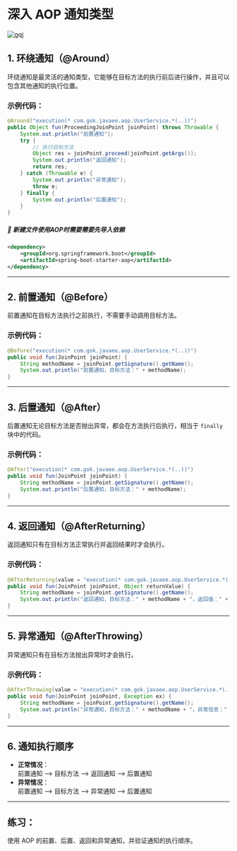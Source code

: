# 深入 AOP 通知类型
![gqj](../Source/attachments/gqj.jpg)
## 1. 环绕通知（@Around）

环绕通知是最灵活的通知类型，它能够在目标方法的执行前后进行操作，并且可以包含其他通知的执行位置。

### 示例代码：

```java
@Around("execution(* com.gok.javaee.aop.UserService.*(..))")
public Object fun(ProceedingJoinPoint joinPoint) throws Throwable {
    System.out.println("前置通知");
    try {
        // 执行目标方法
        Object res = joinPoint.proceed(joinPoint.getArgs());
        System.out.println("返回通知");
        return res;
    } catch (Throwable e) {
        System.out.println("异常通知");
        throw e;
    } finally {
        System.out.println("后置通知");
    }
}
```
##### **💎 新建文件使用AOP时需要需要先导入依赖**
```xml
<dependency>  
    <groupId>org.springframework.boot</groupId>  
    <artifactId>spring-boot-starter-aop</artifactId>  
</dependency>
```
---

## 2. 前置通知（@Before）

前置通知在目标方法执行之前执行，不需要手动调用目标方法。

### 示例代码：

```java
@Before("execution(* com.gok.javaee.aop.UserService.*(..))")
public void fun(JoinPoint joinPoint) {
    String methodName = joinPoint.getSignature().getName();
    System.out.println("前置通知，目标方法：" + methodName);
}
```

---

## 3. 后置通知（@After）

后置通知无论目标方法是否抛出异常，都会在方法执行后执行，相当于 `finally` 块中的代码。

### 示例代码：

```java
@After("execution(* com.gok.javaee.aop.UserService.*(..))")
public void fun(JoinPoint joinPoint) {
    String methodName = joinPoint.getSignature().getName();
    System.out.println("后置通知，目标方法：" + methodName);
}
```

---

## 4. 返回通知（@AfterReturning）

返回通知只有在目标方法正常执行并返回结果时才会执行。

### 示例代码：

```java
@AfterReturning(value = "execution(* com.gok.javaee.aop.UserService.*(..))", returning = "returnValue")
public void fun(JoinPoint joinPoint, Object returnValue) {
    String methodName = joinPoint.getSignature().getName();
    System.out.println("返回通知，目标方法：" + methodName + "，返回值：" + returnValue);
}
```

---

## 5. 异常通知（@AfterThrowing）

异常通知只有在目标方法抛出异常时才会执行。

### 示例代码：

```java
@AfterThrowing(value = "execution(* com.gok.javaee.aop.UserService.*(..))", throwing = "ex")
public void fun(JoinPoint joinPoint, Exception ex) {
    String methodName = joinPoint.getSignature().getName();
    System.out.println("异常通知，目标方法：" + methodName + "，异常信息：" + ex.getMessage());
}
```

---

## 6. 通知执行顺序

- **正常情况**：  
  前置通知 --> 目标方法 --> 返回通知 --> 后置通知
- **异常情况**：  
  前置通知 --> 目标方法 --> 异常通知 --> 后置通知

---

## 练习：

使用 AOP 的前置、后置、返回和异常通知，并验证通知的执行顺序。